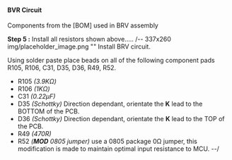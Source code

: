 #### BVR Circuit
Components from the [BOM] used in BRV assembly

**Step 5 :** Install all resistors shown above.....
/-- 337x260 img/placeholder_image.png "" Install BRV circuit.

Using solder paste place beads on all of the following component pads R105, R106, C31, D35, D36, R49, R52.

- R105	*(3.9K&ohm;)* 
- R106	*(1K&ohm;)*	
- C31	*(0.22µF)* 
- D35	*(Schottky)* Direction dependant, orientate the **K** lead to the BOTTOM of the PCB.
- D36	*(Schottky)* Direction dependant, orientate the **K** lead to the TOP of the PCB.
- R49	*(470R)*
- R52	*(**MOD** 0805 jumper)* use a 0805 package 0&ohm; jumper, this modification is made to maintain optimal input resistance to MCU.
--/

